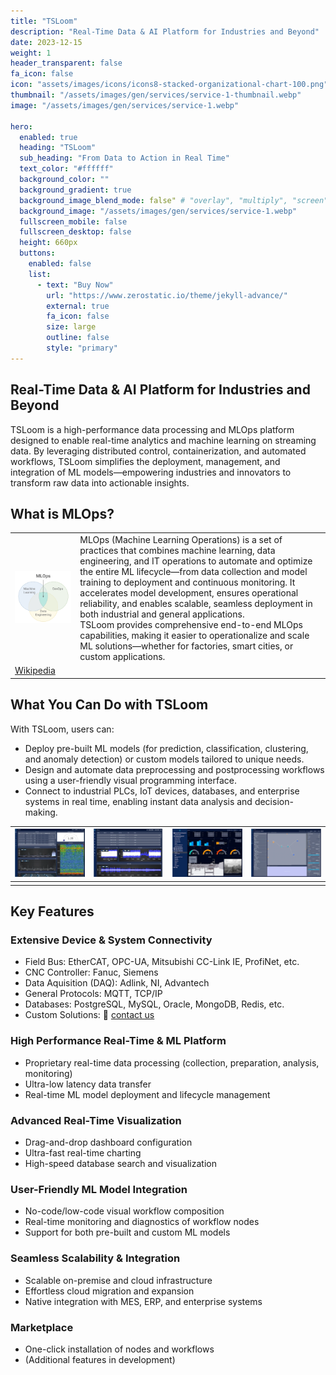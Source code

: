 ```yaml
---
title: "TSLoom"
description: "Real-Time Data & AI Platform for Industries and Beyond"
date: 2023-12-15
weight: 1
header_transparent: false
fa_icon: false
icon: "assets/images/icons/icons8-stacked-organizational-chart-100.png"
thumbnail: "/assets/images/gen/services/service-1-thumbnail.webp"
image: "/assets/images/gen/services/service-1.webp"

hero:
  enabled: true
  heading: "TSLoom"
  sub_heading: "From Data to Action in Real Time"
  text_color: "#ffffff"
  background_color: ""
  background_gradient: true
  background_image_blend_mode: false" # "overlay", "multiply", "screen"
  background_image: "/assets/images/gen/services/service-1.webp"
  fullscreen_mobile: false
  fullscreen_desktop: false
  height: 660px
  buttons:
    enabled: false
    list:
      - text: "Buy Now"
        url: "https://www.zerostatic.io/theme/jekyll-advance/"
        external: true
        fa_icon: false
        size: large
        outline: false
        style: "primary"
---
```


## Real-Time Data & AI Platform for Industries and Beyond
 
TSLoom is a high-performance data processing and MLOps platform designed to enable real-time analytics and machine learning on streaming data. By leveraging distributed control, containerization, and automated workflows, TSLoom simplifies the deployment, management, and integration of ML models—empowering industries and innovators to transform raw data into actionable insights.

## What is MLOps?

|||
|:----------|:---|
|<img src="/assets/images/gen/services/mlops.webp" alt="MLOps" width="300"/>|MLOps (Machine Learning Operations) is a set of practices that combines machine learning, data engineering, and IT operations to automate and optimize the entire ML lifecycle—from data collection and model training to deployment and continuous monitoring. It accelerates model development, ensures operational reliability, and enables scalable, seamless deployment in both industrial and general applications. <br>TSLoom provides comprehensive end-to-end MLOps capabilities, making it easier to operationalize and scale ML solutions—whether for factories, smart cities, or custom applications.|
|[Wikipedia](https://en.wikipedia.org/wiki/MLOps)| |

<!--{% include framework/shortcodes/figure.html src="/assets/images/gen/content/content-1.webp" title="Steve Francia" caption="Designing in Figma" alt="Photo of designing a website in Figma" link="https://figma.com" target="_blank" %}-->

## What You Can Do with TSLoom

With TSLoom, users can:
- Deploy pre-built ML models (for prediction, classification, clustering, and anomaly detection) or custom models tailored to unique needs.
- Design and automate data preprocessing and postprocessing workflows using a user-friendly visual programming interface.
- Connect to industrial PLCs, IoT devices, databases, and enterprise systems in real time, enabling instant data analysis and decision-making.   

|<img src="/assets/images/gen/services/tsloom1.webp" width="200">|<img src="/assets/images/gen/services/tsloom2.webp" width="200">|<img src="/assets/images/gen/services/tsloom3.webp" width="200">|<img src="/assets/images/gen/services/tsloom4.webp" width="200">|
|---|---|---|---|
|||||

## Key Features

### Extensive Device & System Connectivity
- Field Bus: EtherCAT, OPC-UA, Mitsubishi CC-Link IE, ProfiNet, etc.
- CNC Controller: Fanuc, Siemens
- Data Aquisition (DAQ): Adlink, NI, Advantech
- General Protocols: MQTT, TCP/IP
- Databases: PostgreSQL, MySQL, Oracle, MongoDB, Redis, etc.
- Custom Solutions: 📩 [contact us](mailto:info@vcanus.com)

### High Performance Real-Time & ML Platform
- Proprietary real-time data processing (collection, preparation, analysis, monitoring)
- Ultra-low latency data transfer
- Real-time ML model deployment and lifecycle management

### Advanced Real-Time Visualization
- Drag-and-drop dashboard configuration
- Ultra-fast real-time charting
- High-speed database search and visualization

### User-Friendly ML Model Integration
- No-code/low-code visual workflow composition
- Real-time monitoring and diagnostics of workflow nodes
- Support for both pre-built and custom ML models

### Seamless Scalability & Integration
- Scalable on-premise and cloud infrastructure
- Effortless cloud migration and expansion
- Native integration with MES, ERP, and enterprise systems

### Marketplace
- One-click installation of nodes and workflows
- (Additional features in development)


<!--{% include framework/shortcodes/youtube.html id='2M6dJ2Uynhg' %}-->


